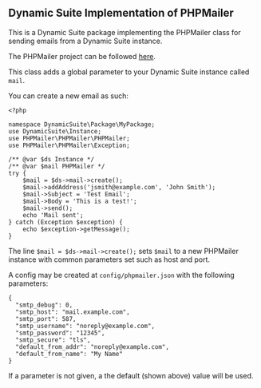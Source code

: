 ## Dynamic Suite Implementation of PHPMailer

This is a Dynamic Suite package implementing the PHPMailer class for sending
emails from a Dynamic Suite instance.

The PHPMailer project can be followed [here](https://github.com/PHPMailer/PHPMailer).

This class adds a global parameter to your Dynamic Suite instance called `mail`.

You can create a new email as such:

```
<?php

namespace DynamicSuite\Package\MyPackage;
use DynamicSuite\Instance;
use PHPMailer\PHPMailer\PHPMailer;
use PHPMailer\PHPMailer\Exception;

/** @var $ds Instance */
/** @var $mail PHPMailer */
try {
    $mail = $ds->mail->create();
    $mail->addAddress('jsmith@example.com', 'John Smith');
    $mail->Subject = 'Test Email';
    $mail->Body = 'This is a test!';
    $mail->send();
    echo 'Mail sent';
} catch (Exception $exception) {
    echo $exception->getMessage();
}
```

The line `$mail = $ds->mail->create();` sets `$mail` to a new PHPMailer instance
with common parameters set such as host and port.

A config may be created at `config/phpmailer.json` with the following parameters:

```
{
  "smtp_debug": 0,
  "smtp_host": "mail.example.com",
  "smtp_port": 587,
  "smtp_username": "noreply@example.com",
  "smtp_password": "12345",
  "smtp_secure": "tls",
  "default_from_addr": "noreply@example.com",
  "default_from_name": "My Name"
}
```

If a parameter is not given, a the default (shown above) value will be used.